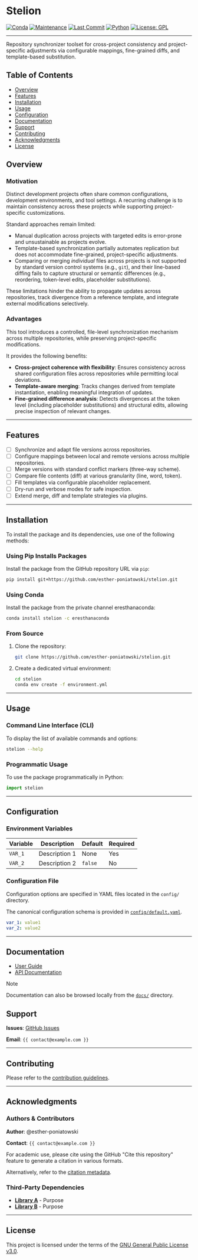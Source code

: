 # Stelion

[![Conda](https://img.shields.io/badge/conda-eresthanaconda--channel-blue)](#installation)
[![Maintenance](https://img.shields.io/maintenance/yes/2025)]()
[![Last Commit](https://img.shields.io/github/last-commit/esther-poniatowski/architekta)](https://github.com/esther-poniatowski/architekta/commits/main)
[![Python](https://img.shields.io/badge/python-supported-blue)](https://www.python.org/)
[![License: GPL](https://img.shields.io/badge/License-GPL-yellow.svg)](https://opensource.org/licenses/GPL-3.0)

---

Repository synchronizer toolset for cross-project consistency and project-specific
adjustments via configurable mappings, fine-grained diffs, and template-based substitution.

## Table of Contents

- [Overview](#overview)
- [Features](#features)
- [Installation](#installation)
- [Usage](#usage)
- [Configuration](#configuration)
- [Documentation](#documentation)
- [Support](#support)
- [Contributing](#contributing)
- [Acknowledgments](#acknowledgments)
- [License](#license)

## Overview

### Motivation

Distinct development projects often share common configurations, development environments, and tool
settings. A recurring challenge is to maintain consistency across these projects while supporting
project-specific customizations.

Standard approaches remain limited:

- Manual duplication across projects with targeted edits is error-prone and unsustainable as
  projects evolve.
- Template-based synchronization partially automates replication but does not accommodate
  fine-grained, project-specific adjustments.
- Comparing or merging *individual* files across projects is not supported by standard version
  control systems (e.g., `git`), and their line-based diffing fails to capture structural or
semantic differences (e.g., reordering, token-level edits, placeholder substitutions).

These limitations hinder the ability to propagate updates across repositories, track divergence from
a reference template, and integrate external modifications selectively.

### Advantages

This tool introduces a controlled, file-level synchronization mechanism across multiple
repositories, while preserving project-specific modifications.

It provides the following benefits:

- **Cross-project coherence with flexibility**: Ensures consistency across shared configuration
  files across repositories while permitting local deviations.
- **Template-aware merging**: Tracks changes derived from template instantiation, enabling
  meaningful integration of updates.
- **Fine-grained difference analysis**: Detects divergences at the token level (including
  placeholder substitutions) and structural edits, allowing precise inspection of relevant changes.

---

## Features

- [ ] Synchronize and adapt file versions across repositories.
- [ ] Configure mappings between local and remote versions across multiple repositories.
- [ ] Merge versions with standard conflict markers (three-way scheme).
- [ ] Compare file contents (diff) at various granularity (line, word, token).
- [ ] Fill templates via configurable placeholder replacement.
- [ ] Dry-run and verbose modes for safe inspection.
- [ ] Extend merge, diff and template strategies via plugins.

---

## Installation

To install the package and its dependencies, use one of the following methods:

### Using Pip Installs Packages

Install the package from the GitHub repository URL via `pip`:

```bash
pip install git+https://github.com/esther-poniatowski/stelion.git
```

### Using Conda

Install the package from the private channel eresthanaconda:

```bash
conda install stelion -c eresthanaconda
```

### From Source

1. Clone the repository:

      ```bash
      git clone https://github.com/esther-poniatowski/stelion.git
      ```

2. Create a dedicated virtual environment:

      ```bash
      cd stelion
      conda env create -f environment.yml
      ```

---

## Usage

### Command Line Interface (CLI)

To display the list of available commands and options:

```sh
stelion --help
```

### Programmatic Usage

To use the package programmatically in Python:

```python
import stelion
```

---

## Configuration

### Environment Variables

|Variable|Description|Default|Required|
|---|---|---|---|
|`VAR_1`|Description 1|None|Yes|
|`VAR_2`|Description 2|`false`|No|

### Configuration File

Configuration options are specified in YAML files located in the `config/` directory.

The canonical configuration schema is provided in [`config/default.yaml`](config/default.yaml).

```yaml
var_1: value1
var_2: value2
```

---

## Documentation

- [User Guide](https://esther-poniatowski.github.io/stelion/guide/)
- [API Documentation](https://esther-poniatowski.github.io/stelion/api/)

> [!NOTE]
> Documentation can also be browsed locally from the [`docs/`](docs/) directory.

## Support

**Issues**: [GitHub Issues](https://github.com/esther-poniatowski/stelion/issues)

**Email**: `{{ contact@example.com }}`

---

## Contributing

Please refer to the [contribution guidelines](CONTRIBUTING.md).

---

## Acknowledgments

### Authors & Contributors

**Author**: @esther-poniatowski

**Contact**: `{{ contact@example.com }}`

For academic use, please cite using the GitHub "Cite this repository" feature to
generate a citation in various formats.

Alternatively, refer to the [citation metadata](CITATION.cff).

### Third-Party Dependencies

- **[Library A](link)** - Purpose
- **[Library B](link)** - Purpose

---

## License

This project is licensed under the terms of the [GNU General Public License v3.0](LICENSE).
